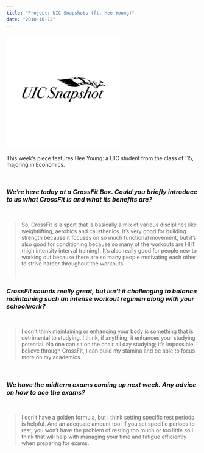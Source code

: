 ```yaml
---
title: "Project: UIC Snapshots (ft. Hee Young)"
date: "2018-10-12"
---
```


![](./images/SCRIBE-LOGO-300x300.png)

This week’s piece features Hee Young: a UIC student from the class of '15, majoring in Economics.

 

### _We’re here today at a CrossFit Box. Could you briefly introduce to us what CrossFit is and what its benefits are?_

 

> So, CrossFit is a sport that is basically a mix of various disciplines like weightlifting, aerobics and calisthenics. It’s very good for building strength because it focuses on so much functional movement, but it’s also good for conditioning because so many of the workouts are HIIT (high intensity interval training). It’s also really good for people new to working out because there are so many people motivating each other to strive harder throughout the workouts.
> 
>  

### _CrossFit sounds really great, but isn’t it challenging to balance maintaining such an intense workout regimen along with your schoolwork?_

 

> I don't think maintaining or enhancing your body is something that is detrimental to studying. I think, if anything, it enhances your studying potential. No one can sit on the chair all day studying; it’s impossible! I believe through CrossFit, I can build my stamina and be able to focus more on my academics.

 

### _We have the midterm exams coming up next week. Any advice on how to ace the exams?_

 

> I don’t have a golden formula, but I think setting specific rest periods is helpful. And an adequate amount too! If you set specific periods to rest, you won’t have the problem of resting too much or too little so I think that will help with managing your time and fatigue efficiently when preparing for exams.
